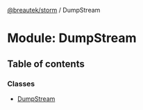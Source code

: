 [@breautek/storm](../README.md) / DumpStream

# Module: DumpStream

## Table of contents

### Classes

- [DumpStream](../classes/DumpStream.DumpStream-1.md)
